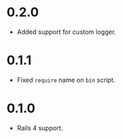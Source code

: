 # 0.2.0

- Added support for custom logger.

# 0.1.1

- Fixed `require` name on `bin` script.

# 0.1.0

- Rails 4 support.
